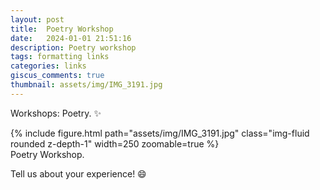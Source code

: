```yaml
---
layout: post
title:  Poetry Workshop
date:   2024-01-01 21:51:16
description: Poetry workshop
tags: formatting links
categories: links
giscus_comments: true
thumbnail: assets/img/IMG_3191.jpg
---
```

Workshops: Poetry. :sparkles:

<div class="row mt-3">
    <div class="col-sm mt-3 mt-md-0">
        {% include figure.html path="assets/img/IMG_3191.jpg" class="img-fluid rounded z-depth-1" width=250 zoomable=true %}
    </div>
</div>

<div class="caption">
    Poetry Workshop.
</div>

Tell us about your experience! :smile:
